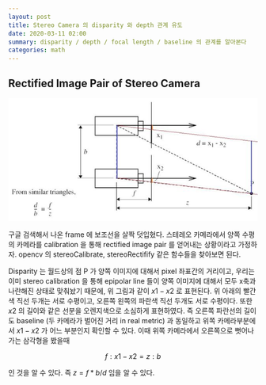 ```yaml
---
layout: post
title: Stereo Camera 의 disparity 와 depth 관계 유도
date: 2020-03-11 02:00
summary: disparity / depth / focal length / baseline 의 관계를 알아본다
categories: math
---
```


## Rectified Image Pair of Stereo Camera

![](/images/stereo-disp-depth.jpg)

구글 검색해서 나온 frame 에 보조선을 살짝 덧입혔다. 스테레오 카메라에서 양쪽 수평의 카메라를 calibration 을 통해 rectified image pair 를 얻어내는 상황이라고 가정하자. opencv 의 stereoCalibrate, stereoRectifify 같은 함수들을 찾아보면 된다.

Disparity 는 월드상의 점 P 가 양쪽 이미지에 대해서 pixel 좌표간의 거리이고,  우리는 이미 stereo calibration 을 통해 epipolar line 들이 양쪽 이미지에 대해서 모두 x축과 나란해진 상태로 맞춰놨기 때문에, 위 그림과 같이  $x1-x2$ 로 표현된다. 위 아래의 빨간색 직선 두개는 서로 수평이고, 오른쪽 왼쪽의 파란색 직선 두개도 서로 수평이다. 또한 $x2$ 의 길이와 같은 선분을 오렌지색으로 소심하게 표현하였다. 즉 오른쪽 파란선의 길이도 baseline (두 카메라가 벌어진 거리 in real metric) 과 동일하고 위쪽 카메라부분에서  $x1-x2$  가 어느 부분인지 확인할 수 있다. 이때 위쪽 카메라에서 오른쪽으로 뻣어나가는 삼각형을 봤을때 

$$
f : x1-x2 = z : b
$$

인 것을 알 수 있다. 즉 $z = f * b / d$ 임을 알 수 있다.